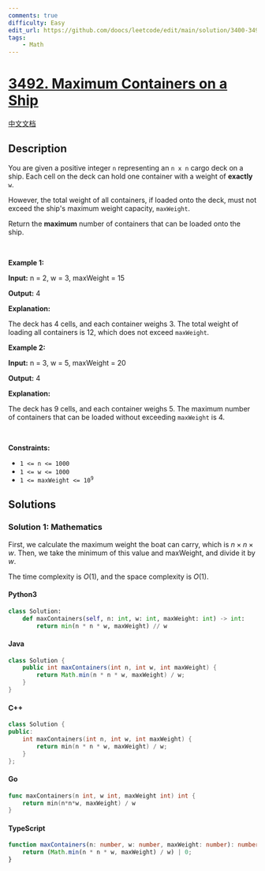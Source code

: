 ```yaml
---
comments: true
difficulty: Easy
edit_url: https://github.com/doocs/leetcode/edit/main/solution/3400-3499/3492.Maximum%20Containers%20on%20a%20Ship/README_EN.md
tags:
    - Math
---
```


<!-- problem:start -->

# [3492. Maximum Containers on a Ship](https://leetcode.com/problems/maximum-containers-on-a-ship)

[中文文档](/solution/3400-3499/3492.Maximum%20Containers%20on%20a%20Ship/README.md)

## Description

<!-- description:start -->

<p>You are given a positive integer <code>n</code> representing an <code>n x n</code> cargo deck on a ship. Each cell on the deck can hold one container with a weight of <strong>exactly</strong> <code>w</code>.</p>

<p>However, the total weight of all containers, if loaded onto the deck, must not exceed the ship&#39;s maximum weight capacity, <code>maxWeight</code>.</p>

<p>Return the <strong>maximum</strong> number of containers that can be loaded onto the ship.</p>

<p>&nbsp;</p>
<p><strong class="example">Example 1:</strong></p>

<div class="example-block">
<p><strong>Input:</strong> <span class="example-io">n = 2, w = 3, maxWeight = 15</span></p>

<p><strong>Output:</strong> 4</p>

<p><strong>Explanation: </strong></p>

<p>The deck has 4 cells, and each container weighs 3. The total weight of loading all containers is 12, which does not exceed <code>maxWeight</code>.</p>
</div>

<p><strong class="example">Example 2:</strong></p>

<div class="example-block">
<p><strong>Input:</strong> <span class="example-io">n = 3, w = 5, maxWeight = 20</span></p>

<p><strong>Output:</strong> <span class="example-io">4</span></p>

<p><strong>Explanation: </strong></p>

<p>The deck has 9 cells, and each container weighs 5. The maximum number of containers that can be loaded without exceeding <code>maxWeight</code> is 4.</p>
</div>

<p>&nbsp;</p>
<p><strong>Constraints:</strong></p>

<ul>
	<li><code>1 &lt;= n &lt;= 1000</code></li>
	<li><code>1 &lt;= w &lt;= 1000</code></li>
	<li><code>1 &lt;= maxWeight &lt;= 10<sup>9</sup></code></li>
</ul>

<!-- description:end -->

## Solutions

<!-- solution:start -->

### Solution 1: Mathematics

First, we calculate the maximum weight the boat can carry, which is $n \times n \times w$. Then, we take the minimum of this value and $\text{maxWeight}$, and divide it by $w$.

The time complexity is $O(1)$, and the space complexity is $O(1)$.

<!-- tabs:start -->

#### Python3

```python
class Solution:
    def maxContainers(self, n: int, w: int, maxWeight: int) -> int:
        return min(n * n * w, maxWeight) // w
```

#### Java

```java
class Solution {
    public int maxContainers(int n, int w, int maxWeight) {
        return Math.min(n * n * w, maxWeight) / w;
    }
}
```

#### C++

```cpp
class Solution {
public:
    int maxContainers(int n, int w, int maxWeight) {
        return min(n * n * w, maxWeight) / w;
    }
};
```

#### Go

```go
func maxContainers(n int, w int, maxWeight int) int {
	return min(n*n*w, maxWeight) / w
}
```

#### TypeScript

```ts
function maxContainers(n: number, w: number, maxWeight: number): number {
    return (Math.min(n * n * w, maxWeight) / w) | 0;
}
```

<!-- tabs:end -->

<!-- solution:end -->

<!-- problem:end -->
